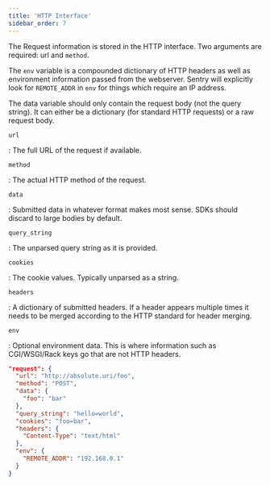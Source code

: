 ```yaml
---
title: 'HTTP Interface'
sidebar_order: 7
---
```


The Request information is stored in the HTTP interface. Two arguments are required: url and `method`.

The `env` variable is a compounded dictionary of HTTP headers as well as environment information passed from the webserver. Sentry will explicitly look for `REMOTE_ADDR` in `env` for things which require an IP address.

The data variable should only contain the request body (not the query string). It can either be a dictionary (for standard HTTP requests) or a raw request body.

`url`

: The full URL of the request if available.

`method`

: The actual HTTP method of the request.

`data`

: Submitted data in whatever format makes most sense. SDKs should discard to large bodies by default.

`query_string`

: The unparsed query string as it is provided.

`cookies`

: The cookie values. Typically unparsed as a string.

`headers`

: A dictionary of submitted headers. If a header appears multiple times it needs to be merged according to the HTTP standard for header merging.

`env`

: Optional environment data. This is where information such as CGI/WSGI/Rack keys go that are not HTTP headers.

```json
"request": {
  "url": "http://absolute.uri/foo",
  "method": "POST",
  "data": {
    "foo": "bar"
  },
  "query_string": "hello=world",
  "cookies": "foo=bar",
  "headers": {
    "Content-Type": "text/html"
  },
  "env": {
    "REMOTE_ADDR": "192.168.0.1"
  }
}
```
